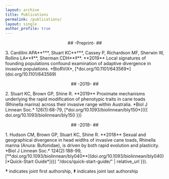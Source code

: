 ```yaml
---
layout: archive
title: Publications
permalink: /publications/
layout: single
author_profile: true
---
```



<p style="text-align: center;"> ## -Preprint- ## </p>
3. Cardilini APA**†**, Stuart KC**†**, Cassey P, Richardson MF, Sherwin W, Rollins LA**‡**, Sherman CDH**‡**. **2019** Local signatures of founding populations confound examination of adaptive divergence in invasive populations. *BioRViX*, [*doi.org/10.1101/643569*](doi.org/10.1101/643569)   

<p style="text-align: center;"> 
 ## -2019- ##
</p>
2. Stuart KC, Brown GP, Shine R. **2019** Proximate mechanisms underlying the rapid modification of phenotypic traits in cane toads (Rhinella marina) across their invasive range within Australia. *Biol J Linnean Soc.* 126(1):68-79, [*doi.org/10.1093/biolinnean/bly150*]({{ doi.org/10.1093/biolinnean/bly150 }})


<p style="text-align: center;"> ## -2018- ## </p>
1. Hudson CM, Brown GP, Stuart KC, Shine R. **2018** Sexual and geographical divergence in head widths of invasive cane toads, Rhinella marina (Anura: Bufonidae), is driven by both rapid evolution and plasticity. *Biol J Linnean Soc.* 124(2):188-99, [**doi.org/10.1093/biolinnean/bly040**](doi.org/10.1093/biolinnean/bly040) [*Quick-Start Guide*]({{ "/docs/quick-start-guide/" | relative_url }}).


**†** indicates joint first authorship, **‡** indicates joint last authorship
